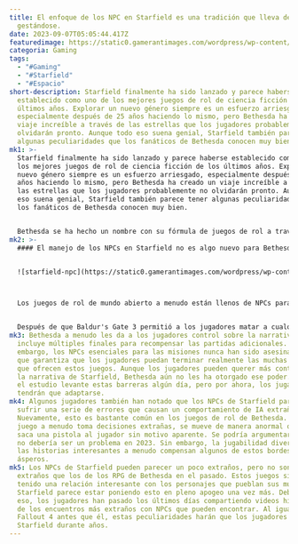 ```yaml
---
title: El enfoque de los NPC en Starfield es una tradición que lleva décadas
  gestándose.
date: 2023-09-07T05:05:44.417Z
featuredimage: https://static0.gamerantimages.com/wordpress/wp-content/uploads/2023/09/starfield-npc-tradition.jpg?q=50&fit=contain&w=1140&h=&dpr=1.5
categoria: Gaming
tags:
  - "#Gaming"
  - "#Starfield"
  - "#Espacio"
short-description: Starfield finalmente ha sido lanzado y parece haberse
  establecido como uno de los mejores juegos de rol de ciencia ficción de los
  últimos años. Explorar un nuevo género siempre es un esfuerzo arriesgado,
  especialmente después de 25 años haciendo lo mismo, pero Bethesda ha creado un
  viaje increíble a través de las estrellas que los jugadores probablemente no
  olvidarán pronto. Aunque todo eso suena genial, Starfield también parece tener
  algunas peculiaridades que los fanáticos de Bethesda conocen muy bien.
mk1: >-
  Starfield finalmente ha sido lanzado y parece haberse establecido como uno de
  los mejores juegos de rol de ciencia ficción de los últimos años. Explorar un
  nuevo género siempre es un esfuerzo arriesgado, especialmente después de 25
  años haciendo lo mismo, pero Bethesda ha creado un viaje increíble a través de
  las estrellas que los jugadores probablemente no olvidarán pronto. Aunque todo
  eso suena genial, Starfield también parece tener algunas peculiaridades que
  los fanáticos de Bethesda conocen muy bien.


  Bethesda se ha hecho un nombre con su fórmula de juegos de rol a través de The Elder Scrolls y Fallout. Los jugadores generalmente saben qué esperar de la compañía cuando sale un nuevo juego. Sin embargo, Xbox Game Pass ha abierto Starfield a una audiencia completamente nueva que tal vez nunca haya experimentado un juego de Bethesda antes. Esto significa que podría haber muchas personas que no están familiarizadas con algunos de los aspectos más ásperos de estos juegos, específicamente en lo que respecta a la forma en que la compañía trata a sus innumerables NPCs.
mk2: >-
  #### El manejo de los NPCs en Starfield no es algo nuevo para Bethesda


  ![starfield-npc](https://static0.gamerantimages.com/wordpress/wp-content/uploads/2023/09/starfield-npc.jpg?q=50&fit=crop&w=1500&dpr=1.5 "starfield-npc")



  Los juegos de rol de mundo abierto a menudo están llenos de NPCs para ayudar a que los mundos se sientan vivos. Estos NPCs suelen venir en muchas formas con roles únicos que suelen completar en un ciclo. A menudo hay proveedores de misiones, personajes importantes para la historia, personajes secundarios aleatorios, guardias y soldados sin nombre, y otros NPCs que simplemente vagan por las muchas ciudades. Esto es algo que todos los juegos de rol de Bethesda han hecho, junto con la mayoría de sus compañeros de RPG, pero algunos jugadores han notado algunas cosas extrañas en la versión de Starfield.


  Después de que Baldur's Gate 3 permitió a los jugadores matar a cualquier NPC con el que se encontraran, algunos esperaban que Starfield hiciera lo mismo. Sin embargo, rápidamente se dieron cuenta de que Bethesda no les dio ese mismo nivel de control. Aunque los jugadores matarán a muchos NPCs durante su aventura, no pueden matar a ciertos NPCs porque son importantes para la historia. En lugar de morir, estos NPCs simplemente se encorvarán por un momento antes de levantarse para continuar con sus tareas. Esto puede parecer un error o una mecánica extraña, pero en realidad es una característica de los juegos de rol de Bethesda.
mk3: Bethesda a menudo les da a los jugadores control sobre la narrativa e
  incluye múltiples finales para recompensar las partidas adicionales. Sin
  embargo, los NPCs esenciales para las misiones nunca han sido asesinables, lo
  que garantiza que los jugadores puedan terminar realmente las muchas historias
  que ofrecen estos juegos. Aunque los jugadores pueden querer más control sobre
  la narrativa de Starfield, Bethesda aún no les ha otorgado ese poder. Tal vez
  el estudio levante estas barreras algún día, pero por ahora, los jugadores
  tendrán que adaptarse.
mk4: Algunos jugadores también han notado que los NPCs de Starfield parecen
  sufrir una serie de errores que causan un comportamiento de IA extraño.
  Nuevamente, esto es bastante común en los juegos de rol de Bethesda. La IA del
  juego a menudo toma decisiones extrañas, se mueve de manera anormal o incluso
  saca una pistola al jugador sin motivo aparente. Se podría argumentar que esto
  no debería ser un problema en 2023. Sin embargo, la jugabilidad divertida y
  las historias interesantes a menudo compensan algunos de estos bordes más
  ásperos.
mk5: Los NPCs de Starfield pueden parecer un poco extraños, pero no son más
  extraños que los de los RPG de Bethesda en el pasado. Estos juegos siempre han
  tenido una relación interesante con los personajes que pueblan sus mundos, y
  Starfield parece estar poniendo esto en pleno apogeo una vez más. Debido a
  eso, los jugadores han pasado los últimos días compartiendo videos hilarantes
  de los encuentros más extraños con NPCs que pueden encontrar. Al igual que con
  Fallout 4 antes que él, estas peculiaridades harán que los jugadores hablen de
  Starfield durante años.
---
```


